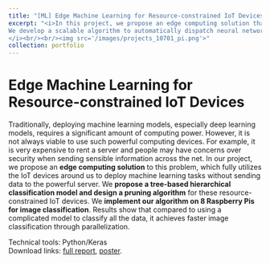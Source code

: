 ```yaml
---
title: "[ML] Edge Machine Learning for Resource-constrained IoT Devices"
excerpt: "<i>In this project, we propose an edge computing solution that enables distributed machine learning on resource constrained IoT devices. 
We develop a scalable algorithm to automatically dispatch neural networks to edge devices. The design is tested on Raspberry Pis for image classification tasks.
</i><br/><br/><img src='/images/projects_10701_pi.png'>"
collection: portfolio
---
```


Edge Machine Learning for Resource-constrained IoT Devices
======

Traditionally, deploying machine learning models, especially deep learning models, 
requires a significant amount of computing power. However, it is not always viable 
to use such powerful computing devices. For example, it is very expensive to rent 
a server and people may have concerns over security when sending sensible information 
across the net. In our project, we propose an **edge computing solution** to this problem, 
which fully utilizes the IoT devices around us to deploy machine learning tasks without 
sending data to the powerful server. We **propose a tree-based hierarchical classification 
model and design a pruning algorithm** for these resource-constrained IoT devices. We 
**implement our algorithm on 8 Raspberry Pis for image classification**. 
Results show that compared to using a complicated model to classify all the data, 
it achieves faster image classification through parallelization.

Technical tools: Python/Keras<br />
Download links: [full report](https://ycruan.github.io/files/10701_final_report.pdf), [poster](https://ycruan.github.io/files/10701_final_poster.pdf).